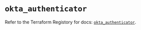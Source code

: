 # `okta_authenticator`

Refer to the Terraform Registory for docs: [`okta_authenticator`](https://registry.terraform.io/providers/okta/okta/4.4.0/docs/resources/authenticator).
